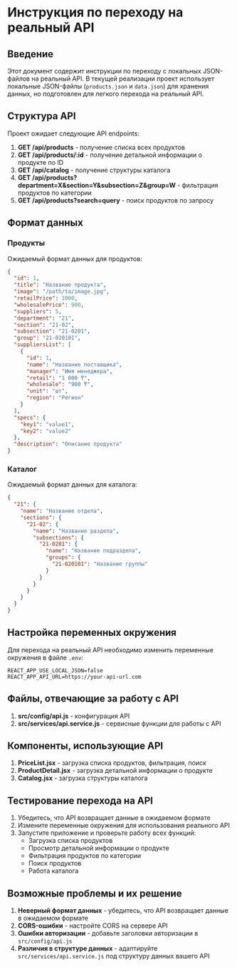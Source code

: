 # Инструкция по переходу на реальный API

## Введение

Этот документ содержит инструкции по переходу с локальных JSON-файлов на реальный API. В текущей реализации проект использует локальные JSON-файлы (`products.json` и `data.json`) для хранения данных, но подготовлен для легкого перехода на реальный API.

## Структура API

Проект ожидает следующие API endpoints:

1. **GET /api/products** - получение списка всех продуктов
2. **GET /api/products/:id** - получение детальной информации о продукте по ID
3. **GET /api/catalog** - получение структуры каталога
4. **GET /api/products?department=X&section=Y&subsection=Z&group=W** - фильтрация продуктов по категории
5. **GET /api/products?search=query** - поиск продуктов по запросу

## Формат данных

### Продукты

Ожидаемый формат данных для продуктов:

```json
{
  "id": 1,
  "title": "Название продукта",
  "image": "/path/to/image.jpg",
  "retailPrice": 1000,
  "wholesalePrice": 900,
  "suppliers": 5,
  "department": "21",
  "section": "21-02",
  "subsection": "21-0201",
  "group": "21-020101",
  "suppliersList": [
    {
      "id": 1,
      "name": "Название поставщика",
      "manager": "Имя менеджера",
      "retail": "1 000 ₸",
      "wholesale": "900 ₸",
      "unit": "шт",
      "region": "Регион"
    }
  ],
  "specs": {
    "key1": "value1",
    "key2": "value2"
  },
  "description": "Описание продукта"
}
```

### Каталог

Ожидаемый формат данных для каталога:

```json
{
  "21": {
    "name": "Название отдела",
    "sections": {
      "21-02": {
        "name": "Название раздела",
        "subsections": {
          "21-0201": {
            "name": "Название подраздела",
            "groups": {
              "21-020101": "Название группы"
            }
          }
        }
      }
    }
  }
}
```

## Настройка переменных окружения

Для перехода на реальный API необходимо изменить переменные окружения в файле `.env`:

```
REACT_APP_USE_LOCAL_JSON=false
REACT_APP_API_URL=https://your-api-url.com
```

## Файлы, отвечающие за работу с API

1. **src/config/api.js** - конфигурация API
2. **src/services/api.service.js** - сервисные функции для работы с API

## Компоненты, использующие API

1. **PriceList.jsx** - загрузка списка продуктов, фильтрация, поиск
2. **ProductDetail.jsx** - загрузка детальной информации о продукте
3. **Catalog.jsx** - загрузка структуры каталога

## Тестирование перехода на API

1. Убедитесь, что API возвращает данные в ожидаемом формате
2. Измените переменные окружения для использования реального API
3. Запустите приложение и проверьте работу всех функций:
   - Загрузка списка продуктов
   - Просмотр детальной информации о продукте
   - Фильтрация продуктов по категории
   - Поиск продуктов
   - Работа каталога

## Возможные проблемы и их решение

1. **Неверный формат данных** - убедитесь, что API возвращает данные в ожидаемом формате
2. **CORS-ошибки** - настройте CORS на сервере API
3. **Ошибки авторизации** - добавьте заголовки авторизации в `src/config/api.js`
4. **Различия в структуре данных** - адаптируйте `src/services/api.service.js` под структуру данных вашего API

